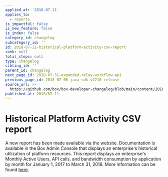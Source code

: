 ```yaml
---
applied_at: '2018-07-11'
applies_to:
  - reports
is_impactful: false
is_new_feature: false
is_index: false
category_id: changelog
subcategory_id: ''
id: 2018-07-11-historical-platform-activity-csv-report
rank: null
total_steps: null
type: changelog
sibling_id: ''
parent_id: changelog
next_page_id: 2018-07-31-expanded-relay-workflow-api
previous_page_id: 2018-07-06-java-sdk-v2210-release
source_url: >-
  https://github.com/box/box-developer-changelog/blob/main/content/2018/07-11-historical-platform-activity-csv-report.md
published_at: 2018/07-11
---
```

# Historical Platform Activity CSV report

A new report has been made available via the website. Documentation is available
in the Box Admin Console that displays an enterprise's historical utilization of
platform resources. This report displays an enterprise's Monthly Active Users,
API calls, and bandwidth consumption by application by month for
January 1, 2017 to March 31, 2018. More information can be found
[here][platform_activity_csv].

[platform_activity_csv]: https://community.box.com/t5/How-to-Guides-for-Admins/Running-the-Platform-Activity-Report/ta-p/58620